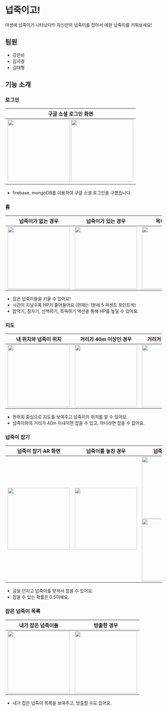 # 넙죽이고!

야생에 넙죽이가 나타났다!!! 자신만의 넙죽이를 잡아서 애완 넙죽이를 키워보세요!

## 팀원
- 강은비
- 김서경
- 김태형

## 기능 소개

### 로그인

| 구글 소셜 로그인 화면 |
|--|
|<img src="https://github.com/tylerkim1/NubjukiGO/assets/89760088/87f73a09-344c-476f-b1e8-95daf6765707" width="200" /> <img src="https://github.com/tylerkim1/NubjukiGO/assets/89760088/d73b5eea-b41e-4ab8-abbc-605c77547733" width="200" />|


- firebase, mongoDB를 이용하여 구글 소셜 로그인을 구했습니다.

### 홈

|넙죽이가 없는 경우| 넙죽이가 있는 경우 | 목욕 중인 넙죽이 | 목욕 후 넙죽이 | 4분 경과 후 |
|--|--|--|--|--|
|<img src="https://github.com/tylerkim1/NubjukiGO/assets/89760088/266880db-cc77-4001-bb93-fb4851d0b281" width="200" />| <img src="https://github.com/tylerkim1/NubjukiGO/assets/89760088/a9fe9b78-15a0-41b5-9713-ae681b9dc08f" width="200" />| <img src="https://github.com/tylerkim1/NubjukiGO/assets/89760088/080b3b90-8b4b-4145-8a20-f0c222303db7" width="200" /> | <img src="https://github.com/tylerkim1/NubjukiGO/assets/89760088/6fd6ea4e-a3a6-4b19-8388-1a4febab6184" width="200" /> | <img src="https://github.com/tylerkim1/NubjukiGO/assets/89760088/c202876f-3f1c-4629-8b38-ca519aac5a8b" width="200" /> |

- 잡은 넙죽이들을 키울 수 있어요!
- 시간이 지날수록 HP가 줄어들어요 (현재는 1분에 5 퍼센트 포인트씩)
- 밥먹기, 잠자기, 산책하기, 목욕하기 액션을 통해 HP를 높일 수 있어요.

### 지도

|내 위치와 넙죽이 위치| 거리가 40m 이상인 경우 | 거리거 40m 이내인 경우|
|--|--|--|
|<img src="https://github.com/tylerkim1/NubjukiGO/assets/89760088/2c367bcc-09bb-4a53-84fa-12f5aae9c458" width="200" />|<img src="https://github.com/tylerkim1/NubjukiGO/assets/89760088/937a5558-f8ba-4587-9d55-951920efe106" width="200" />| <img src="https://github.com/tylerkim1/NubjukiGO/assets/89760088/70544868-e0c7-4f88-ac15-57941547dbd7" width="200" />|

- 현위치 중심으로 지도를 보여주고 넙죽이의 위치를 알 수 있어요.
- 넙죽이와의 거리가 40m 이내이면 잡을 수 있고, 아니라면 잡을 수 없어요.

### 넙죽이 잡기

| 넙죽이 잡기 AR 화면 |넙죽이를 놓친 경우|넙죽이를 잡은 경우|
|--|--|--|
| <img src="https://github.com/tylerkim1/NubjukiGO/assets/89760088/6f4d9361-4b42-4d34-97ea-37822af3459c" width="200" />| <img src="https://github.com/tylerkim1/NubjukiGO/assets/89760088/cdd594e2-f728-46a5-9606-d9ba4d8fa8f6" width="200" /> | <img src="https://github.com/tylerkim1/NubjukiGO/assets/89760088/3765cc83-ab0d-46ee-a58d-b22d5bff5af8" width="200" /> <img src="https://github.com/tylerkim1/NubjukiGO/assets/89760088/3f1d8ca0-8604-46aa-8a68-121c20fa3f14" width="200" /> |

- 공을 던지고 넙죽이를 맞쳐서 잡을 수 있어요.
- 잡을 수 있는 확률은 0.5이예요.

### 잡은 넙죽이 목록

| 내가 잡은 넙죽이들 | 방출한 경우 |
|--|--|
|<img src="https://github.com/tylerkim1/NubjukiGO/assets/89760088/53391cc3-4652-446c-badf-4d61ad1ce165" width="200" />|<img src="https://github.com/tylerkim1/NubjukiGO/assets/89760088/4973c69b-418e-466e-8b65-afec8e855156" width="200" />|



- 내가 잡은 넙죽이 목록을 보여주고, 방출할 수도 있어요.
